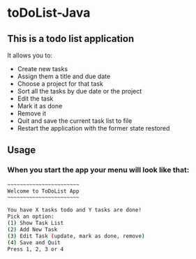 # toDoList-Java

## This is a todo list application 

It allows you to:

* Create new tasks 
* Assign them a title and due date
* Choose a project for that task
* Sort all the tasks by due date or the project
* Edit the task
* Mark it as done
* Remove it
* Quit and save the current task list to file
* Restart the application with the former state restored

## Usage

### When you start the app your menu will look like that:

```bash
~~~~~~~~~~~~~~~~~~~~~~~
Welcome to ToDoList App
~~~~~~~~~~~~~~~~~~~~~~~

You have X tasks todo and Y tasks are done!
Pick an option:
(1) Show Task List
(2) Add New Task
(3) Edit Task (update, mark as done, remove)
(4) Save and Quit
Press 1, 2, 3 or 4
```

